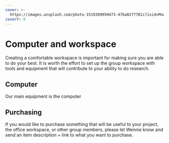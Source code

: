 ```yaml
---
cover: >-
  https://images.unsplash.com/photo-1519389950473-47ba0277781c?ixid=MnwxMjA3fDB8MHxwaG90by1wYWdlfHx8fGVufDB8fHx8&ixlib=rb-1.2.1&auto=format&fit=crop&w=2970&q=80
coverY: 0
---
```


# Computer and workspace

Creating a comfortable workspace is important for making sure you are able to do your best. It is worth the effort to set up the group workspace with tools and equipment that will contribute to your ability to do research.&#x20;

## Computer

Our main equipment is the computer

## Purchasing

If you would like to purchase something that will be useful to your project, the office workspace, or other group members, please let Wennie know and send an item description + link to what you want to purchase.
